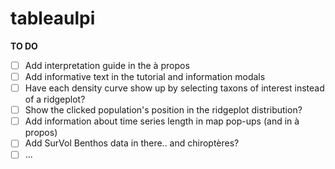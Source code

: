 # tableaulpi

**TO DO**

- [ ] Add interpretation guide in the à propos 
- [ ] Add informative text in the tutorial and information modals
- [ ] Have each density curve show up by selecting taxons of interest instead of a ridgeplot?
- [ ] Show the clicked population's position in the ridgeplot distribution?
- [ ] Add information about time series length in map pop-ups (and in à propos)
- [ ] Add SurVol Benthos data in there.. and chiroptères?
- [ ] ...
